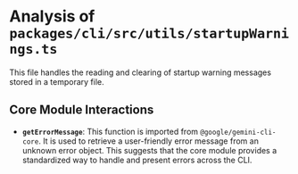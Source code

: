 # Analysis of `packages/cli/src/utils/startupWarnings.ts`

This file handles the reading and clearing of startup warning messages stored in a temporary file.

## Core Module Interactions

*   **`getErrorMessage`**: This function is imported from `@google/gemini-cli-core`. It is used to retrieve a user-friendly error message from an unknown error object. This suggests that the core module provides a standardized way to handle and present errors across the CLI.
